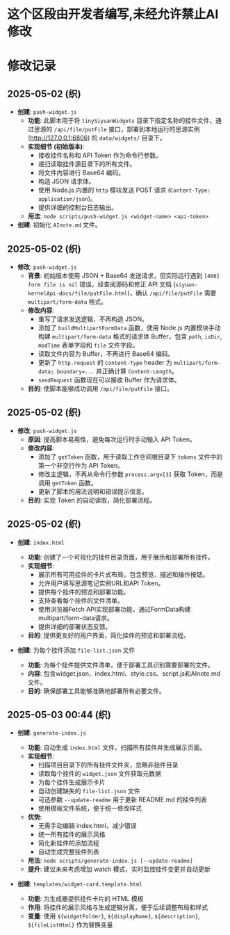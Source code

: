 # 这个区段由开发者编写,未经允许禁止AI修改

# 修改记录

## 2025-05-02 (织)
*   **创建**: `push-widget.js`
    *   **功能**: 此脚本用于将 `tinySiyuanWidgets` 目录下指定名称的挂件文件，通过思源的 `/api/file/putFile` 接口，部署到本地运行的思源实例 (http://127.0.0.1:6806) 的 `data/widgets/` 目录下。
    *   **实现细节 (初始版本)**: 
        *   接收挂件名称和 API Token 作为命令行参数。
        *   递归读取挂件源目录下的所有文件。
        *   将文件内容进行 Base64 编码。
        *   构造 JSON 请求体。
        *   使用 Node.js 内置的 `http` 模块发送 POST 请求 (`Content-Type: application/json`)。
        *   提供详细的控制台日志输出。
    *   **用法**: `node scripts/push-widget.js <widget-name> <api-token>`
*   **创建**: 初始化 `AInote.md` 文件。

## 2025-05-02 (织)
*   **修改**: `push-widget.js`
    *   **背景**: 初始版本使用 JSON + Base64 发送请求，但实际运行遇到 `[400] form file is nil` 错误，经查阅源码和修正 API 文档 (`siyuan-kernelApi-docs/file/putFile.html`)，确认 `/api/file/putFile` 需要 `multipart/form-data` 格式。
    *   **修改内容**: 
        *   重写了请求发送逻辑，不再构造 JSON。
        *   添加了 `buildMultipartFormData` 函数，使用 Node.js 内置模块手动构建 `multipart/form-data` 格式的请求体 Buffer，包含 `path`, `isDir`, `modTime` 表单字段和 `file` 文件字段。
        *   读取文件内容为 Buffer，不再进行 Base64 编码。
        *   更新了 `http.request` 的 `Content-Type` header 为 `multipart/form-data; boundary=...` 并正确计算 `Content-Length`。
        *   `sendRequest` 函数现在可以接收 Buffer 作为请求体。
    *   **目的**: 使脚本能够成功调用 `/api/file/putFile` 接口。

## 2025-05-02 (织)
*   **修改**: `push-widget.js`
    *   **原因**: 提高脚本易用性，避免每次运行时手动输入 API Token。
    *   **修改内容**: 
        *   添加了 `getToken` 函数，用于读取工作空间根目录下 `tokens` 文件中的第一个非空行作为 API Token。
        *   修改主逻辑，不再从命令行参数 `process.argv[3]` 获取 Token，而是调用 `getToken` 函数。
        *   更新了脚本的用法说明和错误提示信息。
    *   **目的**: 实现 Token 的自动读取，简化部署流程。 

## 2025-05-02 (织)
*   **创建**: `index.html`
    *   **功能**: 创建了一个可视化的挂件目录页面，用于展示和部署所有挂件。
    *   **实现细节**:
        *   展示所有可用挂件的卡片式布局，包含预览、描述和操作按钮。
        *   允许用户填写思源笔记实例URL和API Token。
        *   提供每个挂件的预览和部署功能。
        *   支持查看每个挂件的文件清单。
        *   使用浏览器Fetch API实现部署功能，通过FormData构建multipart/form-data请求。
        *   提供详细的部署状态反馈。
    *   **目的**: 提供更友好的用户界面，简化挂件的预览和部署流程。

*   **创建**: 为每个挂件添加 `file-list.json` 文件
    *   **功能**: 为每个挂件提供文件清单，便于部署工具识别需要部署的文件。
    *   **内容**: 包含widget.json、index.html、style.css、script.js和AInote.md文件。
    *   **目的**: 确保部署工具能够准确地部署所有必要文件。 

## 2025-05-03 00:44 (织)

*   **创建**: `generate-index.js`
    *   **功能**: 自动生成 `index.html` 文件，扫描所有挂件并生成展示页面。
    *   **实现细节**:
        *   扫描项目目录下的所有挂件文件夹，忽略非挂件目录
        *   读取每个挂件的 `widget.json` 文件获取元数据
        *   为每个挂件生成展示卡片
        *   自动创建缺失的 `file-list.json` 文件
        *   可选参数 `--update-readme` 用于更新 README.md 的挂件列表
        *   使用模板文件系统，便于统一修改样式
    *   **优势**:
        *   无需手动编辑 index.html，减少错误
        *   统一所有挂件的展示风格
        *   简化新挂件的添加流程
        *   自动生成完整挂件列表
    *   **用法**: `node scripts/generate-index.js [--update-readme]`
    *   **提升**: 建议未来考虑增加 watch 模式，实时监控挂件变更并自动更新

*   **创建**: `templates/widget-card.template.html`
    *   **功能**: 为生成器提供挂件卡片的 HTML 模板
    *   **作用**: 将挂件的展示风格与生成逻辑分离，便于后续调整布局和样式
    *   **变量**: 使用 `${widgetFolder}`, `${displayName}`, `${description}`, `${fileListHtml}` 作为替换变量 